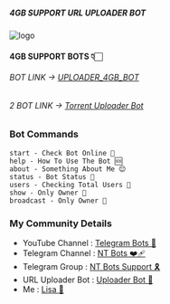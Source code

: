 
##### 4GB SUPPORT URL UPLOADER BOT


![logo](https://graph.org/file/6533521837d2309351f67.jpg)

#### 4GB SUPPORT BOTS 👇🏻

###### BOT LINK -> [UPLOADER_4GB_BOT](https://t.me/UPLOADER_4GB_BOT)

###### 2 BOT LINK -> [Torrent Uploader Bot](https://t.me/Torrent_Uploader_Bot)

### Bot Commands 
```
start - Check Bot Online 🔔
help - How To Use The Bot 🆘
about - Something About Me 😌
status - Bot Status 🚀
users - Checking Total Users 🙂
show - Only Owner 🙂
broadcast - Only Owner 🙂
```


### My Community Details


- YouTube Channel : [Telegram Bots 🤖](https://youtube.com/@NTBOT?feature=shared)
- Telegram Channel : [NT Bots ❤️‍🩹](https://t.me/NT_BOT_CHANNEL)
- Telegram Group : [NT Bots Support 🎗️](https://t.me/NT_BOTS_SUPPORT)
- URL Uploader Bot : [Uploader Bot 🚀](https://t.me/UploadLinkToFileBot)
- Me : [Lisa 👑](https://t.me/LISA_FAN_LK)
